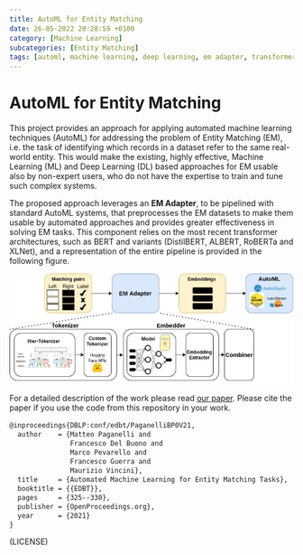 ```yaml
---
title: AutoML for Entity Matching
date: 26-05-2022 20:28:59 +0100
category: [Machine Learning]
subcategories: [Entity Matching]
tags: [automl, machine learning, deep learning, em adapter, transformer architectures]
---
```


# AutoML for Entity Matching

This project provides an approach for applying automated machine learning techniques (AutoML) for addressing the problem of Entity Matching (EM), i.e. the task of identifying which records in a dataset refer to the same real-world entity. This would make the existing, highly effective, Machine Learning (ML) and Deep Learning (DL) based approaches for EM usable also by non-expert users, who do not have the expertise to train and tune such complex systems.

The proposed approach leverages an **EM Adapter**, to be pipelined with standard AutoML systems, that preprocesses the EM datasets to make them usable by automated approaches and provides greater effectiveness in solving EM tasks. This component relies on the most recent transformer architectures, such as BERT and variants (DistilBERT, ALBERT, RoBERTa and XLNet), and a representation of the entire pipeline is provided in the following figure.

![EMAdapterArchitecture](https://raw.githubusercontent.com/softlab-unimore/automl-for-em/main/doc/figures/EMAdapterArchitecture.jpg)

For a detailed description of the work please read [our paper](https://openproceedings.org/2021/conf/edbt/p260.pdf). Please cite the paper if you use the code from this repository in your work.

```
@inproceedings{DBLP:conf/edbt/PaganelliBP0V21,
  author    = {Matteo Paganelli and
               Francesco Del Buono and
               Marco Pevarello and
               Francesco Guerra and
               Maurizio Vincini},
  title     = {Automated Machine Learning for Entity Matching Tasks},
  booktitle = {{EDBT}},
  pages     = {325--330},
  publisher = {OpenProceedings.org},
  year      = {2021}
}
```

(LICENSE)
